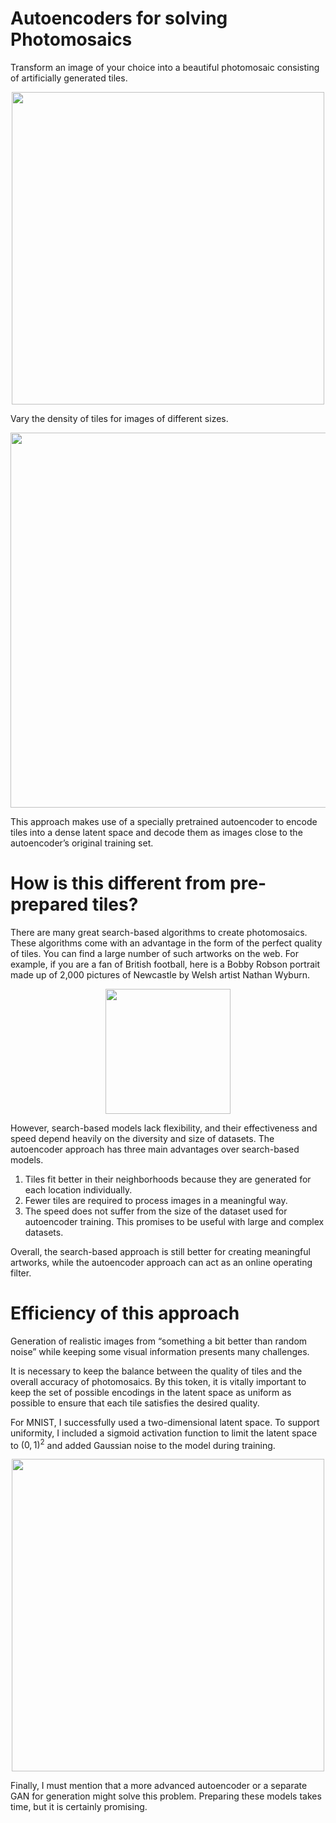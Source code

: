 # Autoencoders for solving Photomosaics
Transform an image of your choice into a beautiful photomosaic consisting of artificially generated tiles.

<p align="center">
<img src="https://user-images.githubusercontent.com/42875258/138995837-b2da6a40-3706-47e7-8eb3-2efc6959241e.png" width="500">
</p>

Vary the density of tiles for images of different sizes.

<p align="center">
<img src="https://user-images.githubusercontent.com/42875258/138996178-49b0102f-6685-4c0e-8033-3ee7b327520d.png" width="600">
</p>

This approach makes use of a specially pretrained autoencoder to encode tiles into a dense latent space and decode them as images close to the autoencoder’s original training set.

# How is this different from pre-prepared tiles?
There are many great search-based algorithms to create photomosaics. These algorithms come with an advantage in the form of the perfect quality of tiles. You can find a large number of such artworks on the web. For example, if you are a fan of British football, here is a Bobby Robson portrait made up of 2,000 pictures of Newcastle by Welsh artist Nathan Wyburn.

<p align="center">
<img src="https://user-images.githubusercontent.com/42875258/138990510-210716c6-f4f1-431d-826e-5b6306b590a2.jpg" width="200">
</p>

However, search-based models lack flexibility, and their effectiveness and speed depend heavily on the diversity and size of datasets. The autoencoder approach has three main advantages over search-based models. 
1)	Tiles fit better in their neighborhoods because they are generated for each location individually. 
2)	Fewer tiles are required to process images in a meaningful way. 
3)	The speed does not suffer from the size of the dataset used for autoencoder training. This promises to be useful with large and complex datasets.

Overall, the search-based approach is still better for creating meaningful artworks, while the autoencoder approach can act as an online operating filter.

# Efficiency of this approach 
Generation of realistic images from “something a bit better than random noise” while keeping some visual information presents many challenges. 

It is necessary to keep the balance between the quality of tiles and the overall accuracy of photomosaics. By this token, it is vitally important to keep the set of possible encodings in the latent space as uniform as possible to ensure that each tile satisfies the desired quality.

For MNIST, I successfully used a two-dimensional latent space. To support uniformity, I included a sigmoid activation function to limit the latent space to $(0, 1)^2$ and added Gaussian noise to the model during training.

<p align="center">
<img src="https://user-images.githubusercontent.com/42875258/138975309-1c8247a7-6e2a-4376-8fe2-707a8b07170a.png" width="500">
</p>

Finally, I must mention that a more advanced autoencoder or a separate GAN for generation might solve this problem. Preparing these models takes time, but it is certainly promising. 
